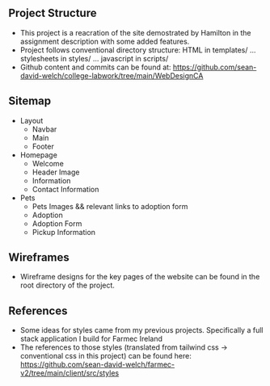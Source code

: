 ## Project Structure

-   This project is a reacration of the site demostrated by Hamilton in the assignment description with some added features.
-   Project follows conventional directory structure: HTML in templates/ ... stylesheets in styles/ ... javascript in scripts/
-   Github content and commits can be found at: https://github.com/sean-david-welch/college-labwork/tree/main/WebDesignCA

## Sitemap

-   Layout
    -   Navbar
    -   Main
    -   Footer
-   Homepage
    -   Welcome
    -   Header Image
    -   Information
    -   Contact Information
-   Pets
    -   Pets Images && relevant links to adoption form
    -   Adoption
    -   Adoption Form
    -   Pickup Information

## Wireframes

-   Wireframe designs for the key pages of the website can be found in the root directory of the project.

## References

-   Some ideas for styles came from my previous projects. Specifically a full stack application I build for Farmec Ireland
-   The references to those styles (translated from tailwind css -> conventional css in this project) can be found here: https://github.com/sean-david-welch/farmec-v2/tree/main/client/src/styles

